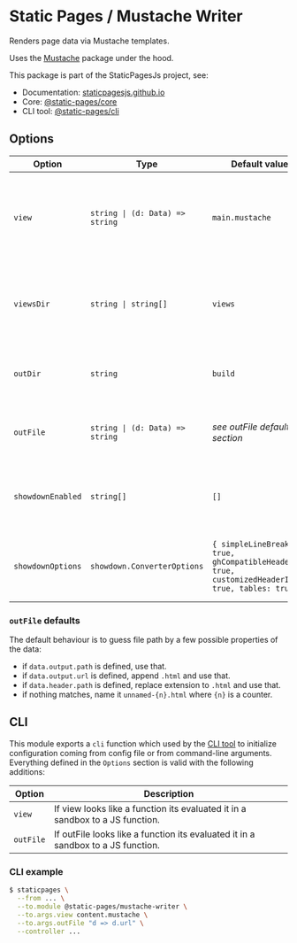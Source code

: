 # Static Pages / Mustache Writer

Renders page data via Mustache templates.

Uses the [Mustache](https://www.npmjs.com/package/mustache) package under the hood.

This package is part of the StaticPagesJs project, see:
- Documentation: [staticpagesjs.github.io](https://staticpagesjs.github.io/)
- Core: [@static-pages/core](https://www.npmjs.com/package/@static-pages/core)
- CLI tool: [@static-pages/cli](https://www.npmjs.com/package/@static-pages/cli)

## Options

| Option | Type | Default value | Description |
|--------|------|---------------|-------------|
| `view` | `string \| (d: Data) => string` | `main.mustache` | Template to render. If it's a function it gets evaluated on each render call. |
| `viewsDir` | `string \| string[]` | `views` | One or more directory path where the templates are found. |
| `outDir` | `string` | `build` | Directory where the rendered output is saved. |
| `outFile` | `string \| (d: Data) => string` | *see outFile defaults section* | Path of the rendered output relative to `outDir`. |
| `showdownEnabled` | `string[]` | `[]` | Transform these variables to markdown; uses [showdown](http://showdownjs.com/). |
| `showdownOptions` | `showdown.ConverterOptions` | `{ simpleLineBreaks: true, ghCompatibleHeaderId: true, customizedHeaderId: true, tables: true }` | Custom options for the showdown markdown renderer. |

### `outFile` defaults
The default behaviour is to guess file path by a few possible properties of the data:

- if `data.output.path` is defined, use that.
- if `data.output.url` is defined, append `.html` and use that.
- if `data.header.path` is defined, replace extension to `.html` and use that.
- if nothing matches, name it `unnamed-{n}.html` where `{n}` is a counter.

## CLI
This module exports a `cli` function which used by the [CLI tool](https://www.npmjs.com/package/@static-pages/cli) to initialize configuration coming from config file or from command-line arguments.
Everything defined in the `Options` section is valid with the following additions:

| Option | Description |
|--------|-------------|
| `view` | If view looks like a function its evaluated it in a sandbox to a JS function. |
| `outFile` | If outFile looks like a function its evaluated it in a sandbox to a JS function. |

### CLI example
```sh
$ staticpages \
  --from ... \
  --to.module @static-pages/mustache-writer \
  --to.args.view content.mustache \
  --to.args.outFile "d => d.url" \
  --controller ...
```

